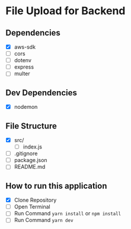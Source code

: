 # File Upload for Backend

## Dependencies
- [x] aws-sdk
- [ ] cors
- [ ] dotenv
- [ ] express
- [ ] multer

## Dev Dependencies
- [x] nodemon

## File Structure
- [x] src/
  - [ ] index.js
- [ ] .gitignore
- [ ] package.json
- [ ] README.md

## How to run this application
- [x] Clone Repository
- [ ] Open Terminal
- [ ] Run Command `yarn install` or `npm install`
- [ ] Run Command `yarn dev`